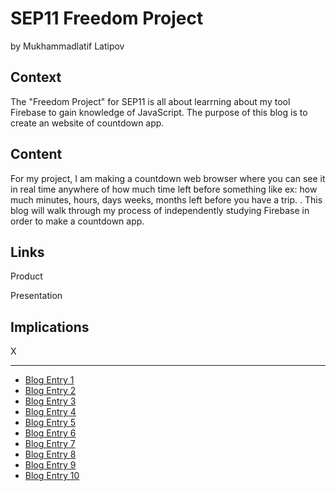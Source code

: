 # SEP11 Freedom Project
by Mukhammadlatif Latipov

## Context
The "Freedom Project" for SEP11 is all about learrning about my tool Firebase to gain knowledge of JavaScript. The purpose of this blog is to create an website of countdown app.

## Content
For my project, I am making a countdown web browser where you can see it in real time anywhere of how much time left before something like ex: how much minutes, hours, days weeks, months left before you have a trip. . This blog will walk through my process of independently studying Firebase in order to make a countdown app.

## Links

Product

Presentation

## Implications
X

---

* [Blog Entry 1](entries/entry01.md)
* [Blog Entry 2](entries/entry02.md)
* [Blog Entry 3](entries/entry03.md)
* [Blog Entry 4](entries/entry04.md)
* [Blog Entry 5](entries/entry05.md)
* [Blog Entry 6](entries/entry06.md)
* [Blog Entry 7](entries/entry07.md)
* [Blog Entry 8](entries/entry08.md)
* [Blog Entry 9](entries/entry09.md)
* [Blog Entry 10](entries/entry10.md)
